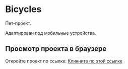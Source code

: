 # Bicycles

Пет-проект.

Адаптирован под мобильные устройства.
## Просмотр проекта в браузере
Откройте проект по ссылке: [Кликните по этой ссылке](https://romanhass.github.io/bicycles-project/)
